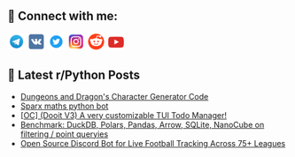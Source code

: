 ## 🔎 Connect with me:
[<img src="https://github.com/bullbesh/bullbesh/blob/main/images/Telegram.png" width="32" height="32" />](https://t.me/bullbesh)
[<img src="https://github.com/bullbesh/bullbesh/blob/main/images/VK.png" width="32" height="32" />](https://vk.com/bullbesh)
[<img src="https://github.com/bullbesh/bullbesh/blob/main/images/Twitter.png" width="32" height="32" />](https://twitter.com/bullbesh1)
[<img src="https://github.com/bullbesh/bullbesh/blob/main/images/Instagram.png" width="32" height="32" />](https://www.instagram.com/bullbesh)
[<img src="https://github.com/bullbesh/bullbesh/blob/main/images/Reddit.png" width="32" height="32" />](https://www.reddit.com/user/bullbesh)
[<img src="https://github.com/bullbesh/bullbesh/blob/main/images/YouTube.png" width="32" height="32" />](https://www.youtube.com/channel/UCtfjRs6uzgq5mfm8S06WTcg)

## 📕 Latest r/Python Posts
<!-- BLOG-POST-LIST:START -->
- [Dungeons and Dragon&#39;s Character Generator Code](https://www.reddit.com/r/Python/comments/1gyv85s/dungeons_and_dragons_character_generator_code/)
- [Sparx maths python bot](https://www.reddit.com/r/Python/comments/1gyueei/sparx_maths_python_bot/)
- [[OC] &lpar;Dooit V3&rpar; A very customizable TUI Todo Manager!](https://www.reddit.com/r/Python/comments/1gysoo4/oc_dooit_v3_a_very_customizable_tui_todo_manager/)
- [Benchmark: DuckDB, Polars, Pandas, Arrow, SQLite, NanoCube on filtering / point queryies](https://www.reddit.com/r/Python/comments/1gyoi7n/benchmark_duckdb_polars_pandas_arrow_sqlite/)
- [Open Source Discord Bot for Live Football Tracking Across 75+ Leagues](https://www.reddit.com/r/Python/comments/1gynfso/open_source_discord_bot_for_live_football/)
<!-- BLOG-POST-LIST:END -->
